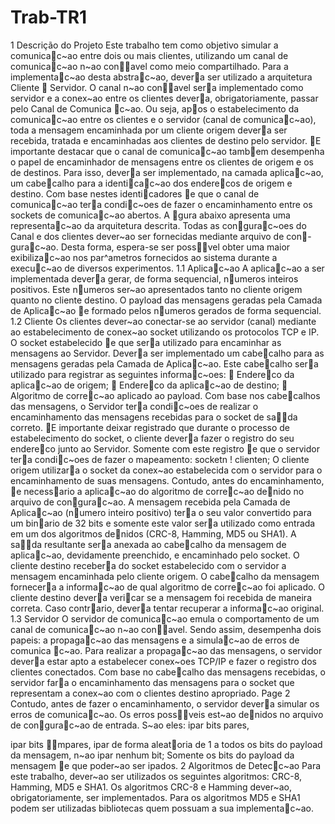 # Trab-TR1
1 Descrição do Projeto
Este trabalho tem como objetivo simular a comunicac~ao entre dois ou mais clientes, utilizando um canal
de comunicac~ao n~ao conavel como meio compartilhado. Para a implementac~ao desta abstrac~ao,
devera ser utilizado a arquitetura Cliente  Servidor. O canal n~ao conavel sera implementado
como servidor e a conex~ao entre os clientes devera, obrigatoriamente, passar pelo Canal de Comunica
c~ao. Ou seja, apos o estabelecimento da comunicac~ao entre os clientes e o servidor (canal de
comunicac~ao), toda a mensagem encaminhada por um cliente origem devera ser recebida, tratada e
encaminhadas aos clientes de destino pelo servidor.
E
importante destacar que o canal de comunicac~ao tambem desempenha o papel de encaminhador
de mensagens entre os clientes de origem e os de destinos. Para isso, devera ser implementado, na
camada aplicac~ao, um cabecalho para a identicac~ao dos enderecos de origem e destino. Com base
nestes identicadores e que o canal de comunicac~ao tera condic~oes de fazer o encaminhamento entre
os sockets de comunicac~ao abertos.
A gura abaixo apresenta uma representac~ao da arquitetura descrita.
Todas as congurac~oes do Canal e dos clientes dever~ao ser fornecidas mediante arquivo de con-
gurac~ao. Desta forma, espera-se ser possvel obter uma maior 
exibilizac~ao nos par^ametros fornecidos
ao sistema durante a execuc~ao de diversos experimentos.
1.1 Aplicac~ao
A aplicac~ao a ser implementada devera gerar, de forma sequencial, numeros inteiros positivos. Este
numeros ser~ao apresentados tanto no cliente origem quanto no cliente destino. O payload das mensagens
geradas pela Camada de Aplicac~ao e formado pelos numeros gerados de forma sequencial.
1.2 Cliente
Os clientes dever~ao conectar-se ao servidor (canal) mediante ao estabelecimento de conex~ao socket
utilizando os protocolos TCP e IP. O socket estabelecido e que sera utilizado para encaminhar as
mensagens ao Servidor. Devera ser implementado um cabecalho para as mensagens geradas pela
Camada de Aplicac~ao. Este cabecalho sera utilizado para registrar as seguintes informac~oes:
 Endereco da aplicac~ao de origem;
 Endereco da aplicac~ao de destino;
 Algoritmo de correc~ao aplicado ao payload.
Com base nos cabecalhos das mensagens, o Servidor tera condic~oes de realizar o encaminhamento
das mensagens recebidas para o socket de sada correto. E importante deixar registrado que durante
o processo de estabelecimento do socket, o cliente devera fazer o registro do seu endereco junto
ao Servidor. Somente com este registro e que o servidor tera condic~oes de fazer o mapeamento:
socketn ! clienten;
O cliente origem utilizara o socket da conex~ao estabelecida com o servidor para o encaminhamento
de suas mensagens. Contudo, antes do encaminhamento, e necessario a aplicac~ao do algoritmo de
correc~ao denido no arquivo de congurac~ao. A mensagem recebida pela Camada de Aplicac~ao
(numero inteiro positivo) tera o seu valor convertido para um binario de 32 bits e somente este valor
sera utilizado como entrada em um dos algoritmos denidos (CRC-8, Hamming, MD5 ou SHA1). A
sada resultante sera anexada ao cabecalho da mensagem de aplicac~ao, devidamente preenchido, e
encaminhado pelo socket.
O cliente destino recebera do socket estabelecido com o servidor a mensagem encaminhada pelo
cliente origem. O cabecalho da mensagem fornecera a informac~ao de qual algoritmo de correc~ao foi
aplicado. O cliente destino devera vericar se a mensagem foi recebida de maneira correta. Caso
contrario, devera tentar recuperar a informac~ao original.
1.3 Servidor
O servidor de comunicac~ao emula o comportamento de um canal de comunicac~ao n~ao conavel.
Sendo assim, desempenha dois papeis: a propagac~ao das mensagens e a simulac~ao de erros de comunica
c~ao.
Para realizar a propagac~ao das mensagens, o servidor devera estar apto a estabelecer conex~oes
TCP/IP e fazer o registro dos clientes conectados. Com base no cabecalho das mensagens recebidas,
o servidor fara o encaminhamento das mensagens para o socket que representam a conex~ao
com o clientes destino apropriado.
Page 2
Contudo, antes de fazer o encaminhamento, o servidor devera simular os erros de comunicac~ao. Os
erros possveis est~ao denidos no arquivo de congurac~ao de entrada. S~ao eles: 
ipar bits pares,

ipar bits mpares, 
ipar de forma aleatoria de 1 a todos os bits do payload da mensagem, n~ao 
ipar
nenhum bit; Somente os bits do payload da mensagem e que poder~ao ser 
ipados.
2 Algoritmos de Detecc~ao
Para este trabalho, dever~ao ser utilizados os seguintes algoritmos: CRC-8, Hamming, MD5 e SHA1.
Os algoritmos CRC-8 e Hamming dever~ao, obrigatoriamente, ser implementados. Para os algoritmos
MD5 e SHA1 podem ser utilizadas bibliotecas quem possuam a sua implementac~ao.
